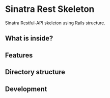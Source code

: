 # Sinatra Rest Skeleton

Sinatra Restful-API skeleton using Rails structure.

## What is inside?


## Features


## Directory structure


## Development
